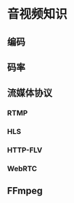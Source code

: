 # 音视频知识



## 编码





## 码率





## 流媒体协议

### RTMP



### HLS



### HTTP-FLV



### WebRTC



## FFmpeg
